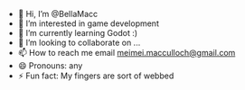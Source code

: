 - 👋 Hi, I’m @BellaMacc
- 👀 I’m interested in game development
- 🌱 I’m currently learning Godot :)
- 💞️ I’m looking to collaborate on ...
- 📫 How to reach me email meimei.macculloch@gmail.com
- 😄 Pronouns: any
- ⚡ Fun fact: My fingers are sort of webbed

<!---
BellaMacc/BellaMacc is a ✨ special ✨ repository because its `README.md` (this file) appears on your GitHub profile.
You can click the Preview link to take a look at your changes.
--->
